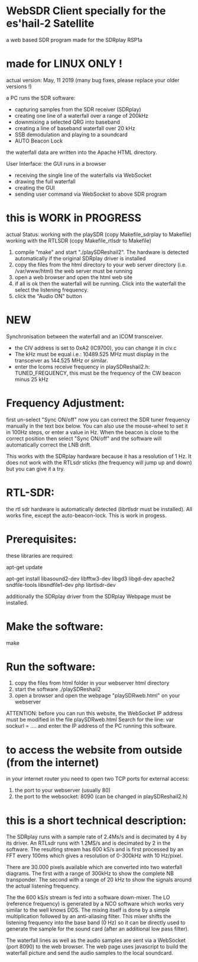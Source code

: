 # WebSDR Client specially for the es'hail-2 Satellite
a web based SDR program made for the SDRplay RSP1a

# made for LINUX ONLY ! 

actual version: May, 11  2019
(many bug fixes, please replace your older versions !)

a PC runs the SDR software:
* capturing samples from the SDR receiver (SDRplay)
* creating one line of a waterfall over a range of 200kHz
* downmixing a selected QRG into baseband
* creating a line of baseband waterfall over 20 kHz
* SSB demodulation and playing to a soundcard
* AUTO Beacon Lock

the waterfall data are written into the Apache HTML directory.

User Interface:
the GUI runs in a browser
* receiving the single line of the waterfalls via WebSocket
* drawing the full waterfall
* creating the GUI
* sending user command via WebSocket to above SDR program

# this is WORK in PROGRESS
actual Status: 
working with the playSDR (copy Makefile_sdrplay to Makefile)
working with the RTLSDR (copy Makefile_rtlsdr to Makefile)
1) compile "make" and start "./playSDReshail2". The hardware is detected automatically if the original SDRplay driver is installed
2) copy the files from the html directory to your web server directory (i.e. /var/www/html)
   the web server must be running
3) open a web browser and open the html web site
4) if all is ok then the waterfall will be running. Click into the waterfall the select the listening frequency.
5) click the "Audio ON" button

# NEW
Synchronisation between the waterfall and an ICOM transceiver.
* the CIV address is set to 0xA2 (IC9700), you can change it in civ.c
* The kHz must be equal i.e.: 10489.525 MHz must display in the transceiver as 144.525 MHz or similar.
* enter the Icoms receive frequency in playSDReshail2.h:  TUNED_FREQUENCY, this must be the frequency of the CW beacon minus 25 kHz

Frequency Adjustment:
=====================
first un-select "Sync ON/off"
now you can correct the SDR tuner frequency manually in the text box below. You can also use the mouse-wheel to set it in 100Hz steps, or enter a value in Hz.
When the beacon is close to the correct position then select "Sync ON/off" and the software will automatically correct the LNB drift.

This works with the SDRplay hardware because it has a resolution of 1 Hz. It does not work with the RTLsdr sticks (the frequency will jump up and down) but you can give it a try.

RTL-SDR:
========
the rtl sdr hardware is automatically detected (librtlsdr must be installed). All works fine, except the auto-beacon-lock. This is work in progess.


Prerequisites:
==============
these libraries are required:

apt-get update

apt-get install libasound2-dev libfftw3-dev libgd3 libgd-dev apache2 sndfile-tools libsndfile1-dev php librtlsdr-dev

additionally the SDRplay driver from the SDRplay Webpage must be installed.

Make the software:
==================

make

Run the software:
=================

1) copy the files from html folder in your webserver html directory
2) start the software   ./playSDReshail2
3) open a browser and open the webpage "playSDRweb.html" on your webserver

ATTENTION: before you can run this website, the WebSocket IP address must be modified in the file playSDRweb.html
Search for the line: var sockurl = ....
and enter the IP address of the PC running this software.

to access the website from outside (from the internet)
======================================================
in your internet router you need to open two TCP ports for external access:
1) the port to your webserver (usually 80)
2) the port to the websocket: 8090 (can be changed in playSDReshail2.h)


​this is a short technical description:
=====================================

The SDRplay runs with a sample rate of 2.4Ms/s and is decimated by 4 by its driver. An RTLsdr runs with 1.2MS/s and is decimated by 2 in the software.
The resulting stream has 600 kS/s and is first processed by an FFT every 100ms which gives a resolution of 0-300kHz with 10 Hz/pixel.


There are 30.000 pixels available which are converted into two waterfall diagrams. The first with a range of 300kHz to show the complete NB transponder.
The second with a range of 20 kHz to show the signals around the actual listening frequency.


The the 600 kS/s stream is fed into a software down-mixer. The LO (reference frequency) is generated by a NCO software which works very similar to the well knows DDS. The mixing itself is done by a simple multiplication followed by an anti-aliasing filter.
This mixer shifts the listening frequency into the base band (0 Hz) so it can be directly used to generate the sample for the sound card (after an additional low pass filter).


The waterfall lines as well as the audio samples are sent via a WebSocket (port 8090) to the web browser. 
The web page uses javascript to build the waterfall picture and send the audio samples to the local soundcard.
